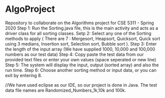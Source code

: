 # AlgoProject
Repository to collaborate on the Algorithms project for CSE 5311 - Spring 2020
Step 1: Run the Sorting.java file, this is the main activity and acts as a driver class for all sorting classes.
Setp 2: Select any one of the Sorting methods to apply ( There are 7 : Mergesort, Heapsort, Quicksort, Quick sort using 3 medians, Insertion sort, Selection sort, Bubble sort ).
Step 3: Enter the length of the input array (We have supplied 1000, 10,000 and 100,000 numbers as our test data)
Step 4: Copy paste the test data from our provided text files or enter your own values (space seperated or new line)
Step 5: The system will display the input, output (sorted array) and also the run time.
Step 6: Choose another sorting method or input data, or you can exit by entering 8.


//We have used eclipse as our IDE, so our project is done in Java. The test data file names are Randomized_Numbers_1k,10k and 100k.
